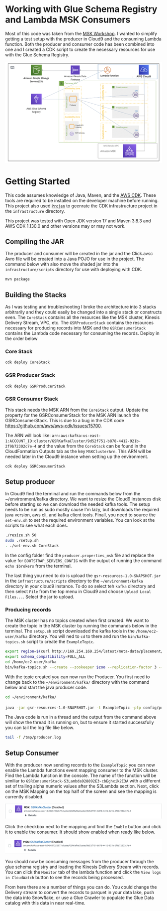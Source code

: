 # Working with Glue Schema Registry and Lambda MSK Consumers

Most of this code was taken from the [MSK Workshop](https://amazonmsk-labs.workshop.aws/en/msklambda/gsrschemareg/overview.html). I wanted to simplify getting a test setup with the producer in Cloud9 and the consuming Lambda function. Both the producer and consumer code has been combined into one and I created a CDK script to create the necessary resources for use with the Glue Schema Registry.

![GSR](./images/arch_overview_gsr.png)

# Getting Started
This code assumes knowledge of Java, Maven, and the [AWS CDK](https://docs.aws.amazon.com/cdk/latest/guide/getting_started.html). These tools are required to be installed on the developer machine before running. This project also used [`Projen`](https://github.com/projen/projen) to geenrate the CDK infrastructure project in the `infrastructure` directory. 

This project was tested with Open JDK version 17 and Maven 3.8.3 and AWS CDK 1.130.0 and other versions may or may not work. 

## Compiling the JAR
The  producer and consumer will be created in the jar and the Click.avsc Avro file will be created into a Java POJO for use in the project. The command below with also move the shaded jar into the `infrastructure/scripts` directory for use with deploying with CDK.

```bash
mvn package
```

## Building the Stacks
As I was testing and troubleshooting I broke the architecture into 3 stacks arbitrarily and they could easily be changed into a single stack or constructs even. The `CoreStack` contains all the resources like the MSK cluster, Kinesis Delivery Stream, VPC, etc. The `GSRProducerStack` contains the resources necessary for producing records into MSK and the `GSRConsumerStack` contains the Lambda code necessary for consuming the records. Deploy in the order below

### Core Stack

```typescript
cdk deploy CoreStack
```

### GSR Producer Stack

```typescript
cdk deploy GSRProducerStack
```

### GSR Consumer Stack

This stack needs the MSK ARN from the `CoreStack` output. Update the property for the GSRConsumerStack for the MSK ARN
launch the GSRConsumerStack. This is due to a bug in the CDK code https://github.com/aws/aws-cdk/issues/15700.

The ARN will look like: `arn:aws:kafka:us-east-1:ACCOUNT_ID:cluster/GSRKafkaCluster/9d52f751-b878-4412-921b-2f9b72302c7e-4` and the value from the `CoreStack` can be found in the CloudFormation Outputs tab as the key `MSKClusterArn`. This ARN will be needed later in the Cloud9 instance when setting up the environment.

```typescript
cdk deploy GSRConsumerStack
```
## Setup producer
In Cloud9 find the terminal and run the commands below from the ~/environment/kafka directory. We want to resize the Cloud9 instances disk before starting so we can download the needed kafka tools. The setup needs to be run as sudo mostly cause I'm lazy, but downloads the required java version, aws cli, and kafka client tools. Finall, you need to source the `set-env.sh` to set the required environment variables. You can look at the scripts to see what each does.

```bash
./resize.sh 50 
sudo ./setup.sh
. ./set-env.sh CoreStack
```

In the config folder find the `producer.properties_msk` file and replace the value for `BOOTSTRAP_SERVERS_CONFIG` with the output of running the command `echo $brokers` from the terminal.

The last thing you need to do is upload the `gsr-resources-1.0-SNAPSHOT.jar` in the `infrastructure/scripts` directory to the `~/environment/kafka` directory in your cloud9 instance. To do so select teh `kafka` directory and then select `File` from the top menu in Cloud9 and choose `Upload Local Files...`. Select the jar to upload.

### Producing records

The MSK cluster has no topics created when first created. We want to create the topic in the MSK cluster by running the commands below in the terminal. The `setup.sh` script downloaded the kafka tools in the `/home/ec2-user/kafka` directory. You will ned to `cd` to there and run the `bin/kafka-topics.sh` script to create the `ExampleTopic`.

```bash
export region=$(curl http://169.254.169.254/latest/meta-data/placement/region)
export schema_compatibility=FULL_ALL
cd /home/ec2-user/kafka
bin/kafka-topics.sh --create --zookeeper $zoo --replication-factor 3 --partitions 3 --topic ExampleTopic
```
With the topic created you can now run the Producer. You first need to change back to the `~/environment/kafka/` directory with the command below and start the java producer code.

```bash
cd ~/environment/kafka/

java -jar gsr-resources-1.0-SNAPSHOT.jar -t ExampleTopic -pfp config/producer.properties_msk -nt 8 -rf 10800 -nle -gsr -gsrr $region -gar -gcs $schema_compatibility -grn test-registry > /tmp/producer.log 2>&1 &
```

The Java code is run in a thread and the output from the command above will show the thread it is running on, but to ensure it started successfully you can tail the log file like below.

```bash
tail -f /tmp/producer.log 
```

## Setup Consumer

With the producer now sending records to the `ExampleTopic` you can now enable the Lambda functions event mapping consumer to the MSK cluster. Find the Lambda function in the console. The name of the function will be similiar to `GSRConsumerStack-S3Lambda928892E3-cbEghxik2I3A` with a different set of trailing alpha numeric values after the S3Lambda section.  Next, click on the MSK Mapping on the top half of the screen and see the mapping is currently disabled.

![disabled](./images/disabled-mapping.png)

Click the checkbox next to the mapping and find the `Enable` button and click it to enable the consumer. It should show enabled when ready like below.

![enabled](./images/enabled-mapping.png)

You should now be consuming messages from the producer through the glue schema registry and loading the Kinesis Delivery Stream with records. You can click the `Monitor` tab of the lambda function and click the `View logs in CloudWatch` button to see the records being processed.

From here there are a number of things you can do. You could change the Delivery stream to convert the records to parquet in your data lake, push the data into Snowflake, or use a Glue Crawler to populate the Glue Data catalog with this data in near real-time.